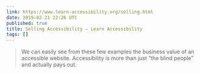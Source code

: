 ```yaml
---
link: https://www.learn-accessibility.org/selling.html
date: 2019-02-21 22:26 UTC
published: true
title: Selling Accessibility – Learn Accessibility
tags: []
---
```


<blockquote>We can easily see from these few examples the business value of an accessible website. Accessibility is more than just “the blind people” and actually pays out.</blockquote>
